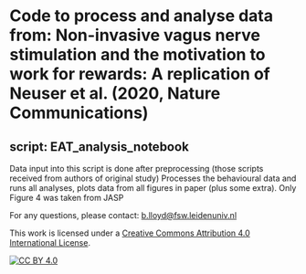 # Code to process and analyse data from: Non-invasive vagus nerve stimulation and the motivation to work for rewards: A replication of Neuser et al. (2020, Nature Communications)

## script: EAT_analysis_notebook

Data input into this script is done after preprocessing (those scripts received from authors of original study)
Processes the behavioural data and runs all analyses, plots data from all figures in paper (plus some extra). Only Figure 4 was taken from JASP

For any questions, please contact: b.lloyd@fsw.leidenuniv.nl


This work is licensed under a
[Creative Commons Attribution 4.0 International License][cc-by].

[![CC BY 4.0][cc-by-image]][cc-by]

[cc-by]: http://creativecommons.org/licenses/by/4.0/
[cc-by-image]: https://i.creativecommons.org/l/by/4.0/88x31.png
[cc-by-shield]: https://img.shields.io/badge/License-CC%20BY%204.0-lightgrey.svg



